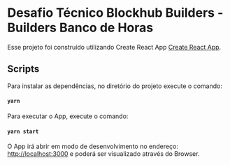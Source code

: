 # Desafio Técnico Blockhub Builders - Builders Banco de Horas

Esse projeto foi construído utilizando Create React App [Create React App](https://github.com/facebook/create-react-app).

## Scripts

Para instalar as dependências, no diretório do projeto execute o comando:

#### `yarn`

Para executar o App, execute o comando:

#### `yarn start`

O App irá abrir em modo de desenvolvimento no endereço: [http://localhost:3000](http://localhost:3000) e poderá ser visualizado através do Browser.
